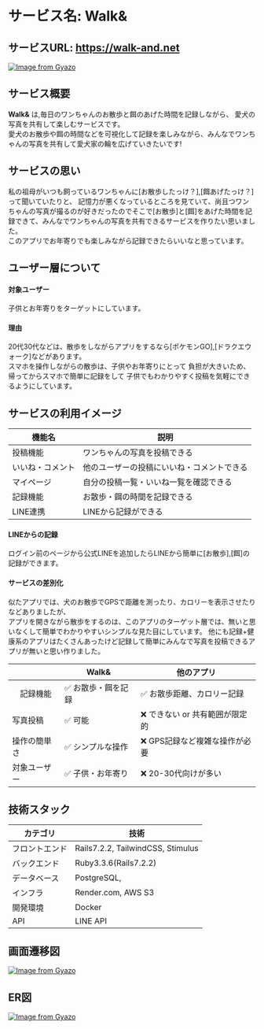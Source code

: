 # サービス名: Walk&

## サービスURL: https://walk-and.net

[![Image from Gyazo](https://i.gyazo.com/1887286178369076a51f120aea2d688b.png)](https://gyazo.com/1887286178369076a51f120aea2d688b)

## サービス概要
**Walk&** は,毎日のワンちゃんのお散歩と餌のあげた時間を記録しながら、
愛犬の写真を共有して楽しむサービスです。\
愛犬のお散歩や餌の時間などを可視化して記録を楽しみながら、みんなでワンちゃんの写真を共有して愛犬家の輪を広げていきたいです!

## サービスの思い
私の祖母がいつも飼っているワンちゃんに[お散歩したっけ？],[餌あげたっけ？]って聞いていたりと、
記憶力が悪くなっているところを見ていて、尚且つワンちゃんの写真が撮るのが好きだったのでそこで[お散歩]と[餌]をあげた時間を記録できて、みんなでワンちゃんの写真を共有できるサービスを作りたい思いました。\
このアプリでお年寄りでも楽しみながら記録できたらいいなと思っています。

## ユーザー層について
#### 対象ユーザー
子供とお年寄りをターゲットにしています。

#### 理由
20代30代などは、散歩をしながらアプリをするなら[ポケモンGO],[ドラクエウォーク]などがあります。\
スマホを操作しながらの散歩は、子供やお年寄りにとって 負担が大きいため、帰ってからスマホで簡単に記録をして
子供でもわかりやすく投稿を気軽にできるようにしています。

## サービスの利用イメージ

| 機能名     | 説明                     |
|----------------|--------------------------|
| 投稿機能 | ワンちゃんの写真を投稿できる  |
| いいね・コメント   | 他のユーザーの投稿にいいね・コメントできる   |
| マイページ   | 自分の投稿一覧・いいね一覧を確認できる    |
| 記録機能     | 	お散歩・餌の時間を記録できる    |
|LINE連携       | LINEから記録ができる  |

#### LINEからの記録
ログイン前のページから公式LINEを追加したらLINEから簡単に[お散歩],[餌]の記録ができます。

#### サービスの差別化
似たアプリでは、犬のお散歩でGPSで距離を測ったり、カロリーを表示させたりなどありましたが、\
アプリを開きながら散歩をするのは、このアプリのターゲット層では、無いと思いなくして簡単でわかりやすいシンプルな見た目にしています。
他にも記録+健康系のアプリはたくさんあったけど記録して簡単にみんなで写真を投稿できるアプリが無いと思い作りました。

|      | Walk&    | 他のアプリ                     |
|------|----------------|--------------------------|
|　記録機能 | 	✅ お散歩・餌を記録 | ✅ お散歩距離、カロリー記録  |
| 写真投稿 | ✅ 可能 | ❌ できない or 共有範囲が限定的   |
| 操作の簡単さ | ✅ シンプルな操作 | ❌ GPS記録など複雑な操作が必要    |
| 対象ユーザー | ✅ 子供・お年寄り| 	❌ 20-30代向けが多い|

## 技術スタック

| カテゴリ       | 技術                     |
|----------------|--------------------------|
| フロントエンド | Rails7.2.2, TailwindCSS, Stimulus  |
| バックエンド   | Ruby3.3.6(Rails7.2.2)   |
| データベース   | PostgreSQL,    |
| インフラ        | Render.com, AWS S3        |
|開発環境        | Docker     |
|API       | LINE API   |

## 画面遷移図

[![Image from Gyazo](https://i.gyazo.com/556465c5d3a9b266db8e17918e9e17f4.png)](https://gyazo.com/556465c5d3a9b266db8e17918e9e17f4)

## ER図

[![Image from Gyazo](https://i.gyazo.com/4cd8fa48cb337ec3c90a09a9441de5bf.png)](https://gyazo.com/4cd8fa48cb337ec3c90a09a9441de5bf)
